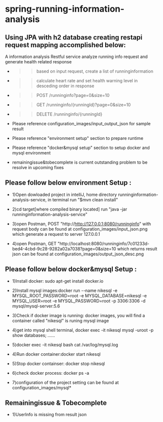 # spring-running-information-analysis
## Using JPA with h2 database creating restapi request mapping accomplished below:
A information analysis Restful service analyze running info request and generate health related response
* >> based on input request, create a list of runninginformation
* >> calculate heart rate and set health warning level in desceding order in response
* >> POST /runninginfo?page=0&size=10
* >> GET /runninginfo/{runningId}?page=0&size=10
* >> DELETE /runninginfo/{runningId}

* Please reference configuration_images/input_output_json for sample result
* Please reference "environment setup" section to prepare runtime
* Please reference "docker&mysql setup" section to setup docker and mysql environment
* remainingissue&tobecomplete is current outstanding problem to be resolve in upcoming fixes

## Please follow below environment Setup :

* 1)Open dowloaded project in intelliJ, home directory runninginformation-analysis-service, in terminal run "$mvn clean install"

* 2)cd target[where compiled binary located] run "java -jar runninginformation-analysis-service"

* 3)open Postman, POST "http://http://127.0.0.1:8080/runninginfo" with request body can be found at configuration_images/input_json.png which generate a request to server 127.0.0.1

* 4)open Postman, GET "http://localhost:8080/runninginfo/7c01233d-bed4-4cbd-9c28-9282a02a7038?page=0&size=10 which returns result json can be found at configuration_images/output_json_desc.png

## Please follow below docker&mysql Setup :

* 1)Install docker: sudo apt-get install docker.io

* 2)Install mysql images:docker run --name nikesql -e MYSQL_ROOT_PASSWORD=root -e MYSQL_DATABASE=nikesql -e MYSQL_USER=root -e MYSQL_PASSWORD=root -p 3306:3306 -d mysql/mysql-server:5.6

* 3)Check if docker image is running: docker images, you will find a container called "nikesql" is runing mysql image

* 4)get into mysql shell terminal, docker exec -it nikesql mysql -uroot -p
show databases;
......

* 5)docker exec -it nikesql bash
   cat /var/log/mysql.log

* 4)Run docker container:docker start nikesql

* 5)Stop docker containser: docker stop nikesql

* 6)check docker process: docker ps -a

* 7)configuration of the project setting can be found at configuration_images/mysql*

## Remainingissue & Tobecomplete
* 1)UserInfo is missing from result json


